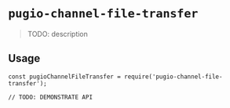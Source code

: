 # `pugio-channel-file-transfer`

> TODO: description

## Usage

```
const pugioChannelFileTransfer = require('pugio-channel-file-transfer');

// TODO: DEMONSTRATE API
```
